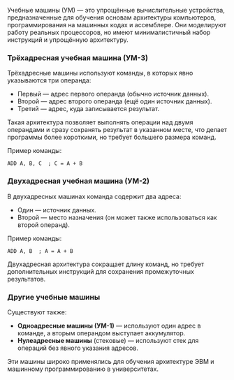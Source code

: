 Учебные машины (УМ) — это упрощённые вычислительные устройства, предназначенные для обучения основам архитектуры компьютеров, программирования на машинных кодах и ассемблере. Они моделируют работу реальных процессоров, но имеют минималистичный набор инструкций и упрощённую архитектуру.

### **Трёхадресная учебная машина (УМ-3)**  
Трёхадресные машины используют команды, в которых явно указываются три операнда:  
- Первый — адрес первого операнда (обычно источник данных).  
- Второй — адрес второго операнда (ещё один источник данных).  
- Третий — адрес, куда записывается результат.  

Такая архитектура позволяет выполнять операции над двумя операндами и сразу сохранять результат в указанном месте, что делает программы более короткими, но требует большего размера команд.

Пример команды:
```
ADD A, B, C  ; C = A + B
```

### **Двухадресная учебная машина (УМ-2)**  
В двухадресных машинах команда содержит два адреса:
- Один — источник данных.
- Второй — место назначения (он может также использоваться как второй операнд).

Пример команды:
```
ADD A, B  ; A = A + B
```
Двухадресная архитектура сокращает длину команд, но требует дополнительных инструкций для сохранения промежуточных результатов.

### **Другие учебные машины**  
Существуют также:
- **Одноадресные машины (УМ-1)** — используют один адрес в команде, а вторым операндом выступает аккумулятор.  
- **Нулеадресные машины** (стековые) — используют стек для операций без явного указания адресов.  

Эти машины широко применялись для обучения архитектуре ЭВМ и машинному программированию в университетах.
